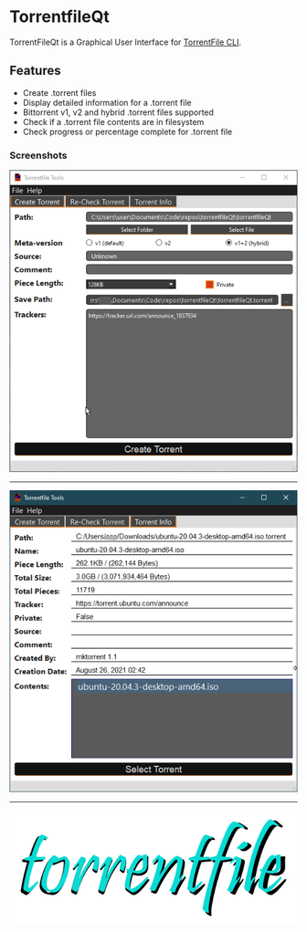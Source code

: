 # TorrentfileQt

TorrentFileQt is a Graphical User Interface for [TorrentFile CLI](https://github.com/alexpdev/torrentfile).

## Features

- Create .torrent files
- Display detailed information for a .torrent file
- Bittorrent v1, v2 and hybrid .torrent files supported
- Check if a .torrent file contents are in filesystem
- Check progress or percentage complete for .torrent file

### Screenshots

![CreateTabScreenShot.png](./assets/CreateTabScreenShot.png)

-------

![InfoTabScreenShot.png](./assets/InfoTabScreenShot.png)

-------

![torrentfile.png](./assets/torrentfile.png)
